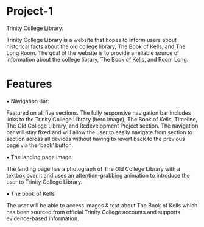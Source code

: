 # Project-1
Trinity College Library:

Trinity College Library is a website that hopes to inform users about historical facts about the old college library, The Book of Kells, and The Long Room. The goal of the website is to provide a reliable source of information about the college library, The Book of Kells, and Room Long.

# Features

•	Navigation Bar:

Featured on all five sections. The fully responsive navigation bar includes links to the Trinity College Library (hero image), The Book of Kells, Timeline, The Old College Library, and Redevelopment Project section. The navigation bar will stay fixed and will allow the user to easily navigate from section to section across all devices without having to revert back to the previous page via the ‘back’ button.

•	The landing page image:

The landing page has a photograph of The Old College Library with a textbox over it and uses an attention-grabbing animation to introduce the user to Trinity College Library.

•	The book of Kells

The user will be able to access images & text about The Book of Kells which has been sourced from official Trinity College accounts and supports evidence-based information.





